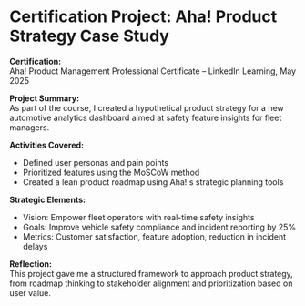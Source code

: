 # Certification Project: Aha! Product Strategy Case Study

**Certification:**  
Aha! Product Management Professional Certificate – LinkedIn Learning, May 2025

**Project Summary:**  
As part of the course, I created a hypothetical product strategy for a new automotive analytics dashboard aimed at safety feature insights for fleet managers.

**Activities Covered:**
- Defined user personas and pain points
- Prioritized features using the MoSCoW method
- Created a lean product roadmap using Aha!'s strategic planning tools

**Strategic Elements:**
- Vision: Empower fleet operators with real-time safety insights
- Goals: Improve vehicle safety compliance and incident reporting by 25%
- Metrics: Customer satisfaction, feature adoption, reduction in incident delays

**Reflection:**  
This project gave me a structured framework to approach product strategy, from roadmap thinking to stakeholder alignment and prioritization based on user value.
